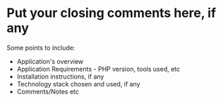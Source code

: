 # Put your closing comments here, if any
Some points to include:
- Application's overview
- Application Requirements - PHP version, tools used, etc
- Installation instructions, if any
- Technology stack chosen and used, if any
- Comments/Notes etc
